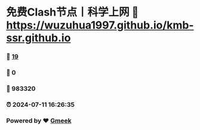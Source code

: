 # 免费Clash节点丨科学上网 :link: https://wuzuhua1997.github.io/kmb-ssr.github.io 
### :page_facing_up: [19](https://wuzuhua1997.github.io/kmb-ssr.github.io/tag.html) 
### :speech_balloon: 0 
### :hibiscus: 983320 
### :alarm_clock: 2024-07-11 16:26:35 
### Powered by :heart: [Gmeek](https://github.com/Meekdai/Gmeek)
